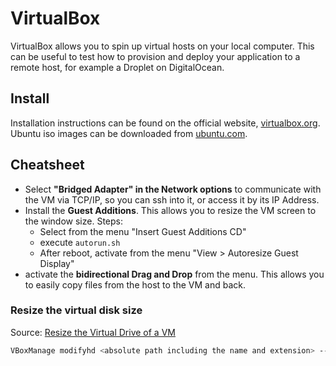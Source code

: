 # VirtualBox

VirtualBox allows you to spin up virtual hosts on your local computer.
This can be useful to test how to provision and deploy your application to a remote host,
for example a Droplet on DigitalOcean.

## Install

Installation instructions can be found on the official website, [virtualbox.org](https://www.virtualbox.org/).
Ubuntu iso images can be downloaded from [ubuntu.com](https://ubuntu.com/download).

## Cheatsheet

* Select **"Bridged Adapter" in the Network options** to communicate with the VM via TCP/IP, so you can ssh into it, or access it by its IP Address.
* Install the **Guest Additions**. This allows you to resize the VM screen to the window size. Steps:
  * Select from the menu "Insert Guest Additions CD"
  * execute `autorun.sh`
  * After reboot, activate from the menu "View > Autoresize Guest Display"
* activate the **bidirectional Drag and Drop** from the menu. This allows you to easily copy files from the host to the VM and back.


### Resize the virtual disk size

Source: [Resize the Virtual Drive of a VM](https://forums.virtualbox.org/viewtopic.php?f=35&t=50661)

```bash
VBoxManage modifyhd <absolute path including the name and extension> --resize 20480
```
